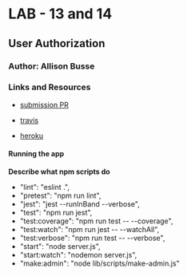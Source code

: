 # LAB - 13 and 14

## User Authorization

### Author: Allison Busse

### Links and Resources
* [submission PR](https://github.com/allisonbusse/user-mgmt-auth/pull/2)
* [travis](https://travis-ci.com/allisonbusse/user-mgmt-auth/builds/130609089)

* [heroku](https://user-auth-mgmt.herokuapp.com/)


#### Running the app

**Describe what npm scripts do**
*   "lint": "eslint .",
*   "pretest": "npm run lint",
*   "jest": "jest --runInBand --verbose",
*   "test": "npm run jest",
*   "test:coverage": "npm run test -- --coverage",
*   "test:watch": "npm run jest -- --watchAll",
*   "test:verbose": "npm run test -- --verbose",
*   "start": "node server.js",
*   "start:watch": "nodemon server.js",
*   "make:admin": "node lib/scripts/make-admin.js"
  
